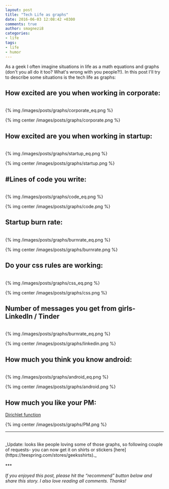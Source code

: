 ```yaml
---
layout: post
title: "Tech Life as graphs"
date: 2016-06-03 12:08:42 +0300
comments: true
author: smagnezi8
categories:
- life
tags:
- life
- humor
---
```


As a geek I often imagine situations in life as a math equations and graphs (don't you all do it too? What's wrong with you people?!). In this post I'll try to describe some situations is the tech life as graphs:
<!-- more -->


## How excited are you when working in corporate:
<br>
{% img /images/posts/graphs/corporate_eq.png %}

{% img center /images/posts/graphs/corporate.png %}


## How excited are you when working in startup:
<br>
{% img /images/posts/graphs/startup_eq.png %}

{% img center /images/posts/graphs/startup.png %}


## #Lines of code you write:
<br>
{% img /images/posts/graphs/code_eq.png %}

{% img center /images/posts/graphs/code.png %}


## Startup burn rate:
<br>
{% img /images/posts/graphs/burnrate_eq.png %}

{% img center /images/posts/graphs/burnrate.png %}


## Do your css rules are working:
<br>
{% img /images/posts/graphs/css_eq.png %}

{% img center /images/posts/graphs/css.png %}


## Number of messages you get from girls- LinkedIn / Tinder
<br>
{% img /images/posts/graphs/burnrate_eq.png %}

{% img center /images/posts/graphs/linkedin.png %}


## How much you think you know android:
<br>
{% img /images/posts/graphs/android_eq.png %}

{% img center /images/posts/graphs/android.png %}


## How much you like your PM:
[Dirichlet function](https://en.wikipedia.org/wiki/Nowhere_continuous_function#Dirichlet_function)

{% img center /images/posts/graphs/PM.png %}

***
<br>
_Update: looks like people loving some of those graphs, so following couple of requests- you can now get it on shirts or stickers [here](https://teespring.com/stores/geeksshirts)._
<br><br>
***
<br>

*If you enjoyed this post, please hit the “recommend” button below and share this story. I also love reading all comments. Thanks!*
